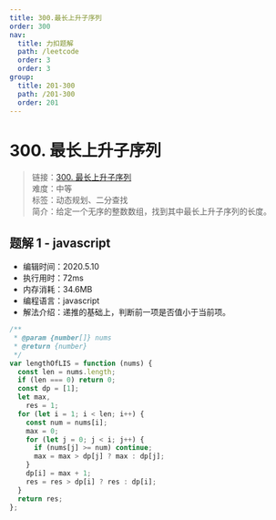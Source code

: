 ```yaml
---
title: 300.最长上升子序列
order: 300
nav:
  title: 力扣题解
  path: /leetcode
  order: 3
  order: 3
group:
  title: 201-300
  path: /201-300
  order: 201
---
```


# 300. 最长上升子序列

> 链接：[300. 最长上升子序列](https://leetcode-cn.com/problems/longest-increasing-subsequence/)  
> 难度：中等  
> 标签：动态规划、二分查找  
> 简介：给定一个无序的整数数组，找到其中最长上升子序列的长度。

## 题解 1 - javascript

- 编辑时间：2020.5.10
- 执行用时：72ms
- 内存消耗：34.6MB
- 编程语言：javascript
- 解法介绍：递推的基础上，判断前一项是否值小于当前项。

```javascript
/**
 * @param {number[]} nums
 * @return {number}
 */
var lengthOfLIS = function (nums) {
  const len = nums.length;
  if (len === 0) return 0;
  const dp = [1];
  let max,
    res = 1;
  for (let i = 1; i < len; i++) {
    const num = nums[i];
    max = 0;
    for (let j = 0; j < i; j++) {
      if (nums[j] >= num) continue;
      max = max > dp[j] ? max : dp[j];
    }
    dp[i] = max + 1;
    res = res > dp[i] ? res : dp[i];
  }
  return res;
};
```
